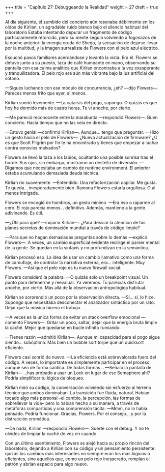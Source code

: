 +++
title = "Capítulo 27: Debuggeando la Realidad"
weight = 27
draft = true
+++

Al día siguiente, el zumbido del concierto aún resonaba débilmente en los oídos
de Kirlian, un agradable ruido blanco bajo el silencio habitual del laboratorio
Estaba intentando depurar un fragmento de código particularmente retorcido, pero
su mente seguía volviendo a fogonazos de la noche anterior: la energía cruda de
Shego, la sensación de dejarse llevar por la multitud, y la imagen surrealista
de Flowers con el pelo azul eléctrico.

Escuchó pasos familiares acercándose y levantó la vista. Era él. Flowers se
detuvo junto a su puesto, taza de café humeante en mano, observando su pantalla
con esa calma analítica que Kirlian encontraba a la vez exasperante y
tranquilizadora. El pelo rojo era aún más vibrante bajo la luz artificial del
sótano.

—Sigues luchando con ese módulo de concurrencia, ¿eh? —dijo Flowers—. Pareces
menos frito que ayer, al menos.

Kirlian sonrió levemente.  —La catarsis del pogo, supongo. O quizás es que hoy
he dormido más de cuatro horas. Te vi anoche, por cierto.

—Me pareció reconocerte entre la marabunta —respondió Flowers—. Buen concierto.
Hacía tiempo que no las veía en directo.

—Estuvo genial —confirmó Kirlian—. Aunque... tengo que preguntar. —Hizo un gesto
hacia el pelo de Flowers—. ¿Nueva actualización de firmware? ¿O es que Scott
Pilgrim por fin te ha encontrado y tienes que empezar a luchar contra exnovios
malvados?

Flowers se llevó la taza a los labios, ocultando una posible sonrisa tras el
borde. Sus ojos, sin embargo, mostraron un destello de diversión.  —Digamos que
necesitaba un cambio de runtime environment. El anterior estaba acumulando
demasiada deuda técnica.

Kirlian rio suavemente.  —Entendido. Una refactorización capilar. Me gusta. Te
queda... inesperadamente bien. Ramona Flowers estaría orgullosa. O al menos
intrigada.

Flowers se encogió de hombros, un gesto mínimo.  —Era eso o raparme al cero. El
rojo parecía menos... definitivo. Además, mantiene a la gente adivinando. Es
útil.

—¿Útil para qué? —inquirió Kirlian—. ¿Para desviar la atención de tus planes
secretos de dominación mundial a través de código limpio?

—Para que no hagan demasiadas preguntas sobre lo demás —explicó Flowers—. A
veces, un cambio superficial evidente redirige el parser mental de la gente. Se
quedan en la sintaxis y no profundizan en la semántica.

Kirlian procesó eso. La idea de usar un cambio llamativo como una forma de
camuflaje, de controlar la narrativa externa, era... inteligente. Muy Flowers.
—Así que el pelo rojo es tu nuevo firewall social.

Flowers consideró la palabra.  —O quizás solo un breakpoint visual. Un punto
para detenerme y reevaluar. Ya veremos. Tú parecías disfrutar anoche, por
cierto. Más allá de la observación antropológica habitual.

Kirlian se sorprendió un poco por la observación directa.  —Sí... sí, lo hice.
Supongo que necesitaba desconectar el analizador sintáctico por un rato. Dejar
que la música hiciera el trabajo.

—A veces es la única forma de evitar un stack overflow emocional —comentó
Flowers—. Gritar un poco, saltar, dejar que la energía bruta limpie la caché.
Mejor que quedarse en bucle infinito rumiando.

—Tienes razón —admitió Kirlian—. Aunque mi capacidad para el pogo sigue
siendo... subóptima. Más bien un bubble sort torpe que un quicksort eficiente.

Flowers casi sonrió de nuevo.  —La eficiencia está sobrevalorada fuera del
código. A veces, lo importante es simplemente participar en el proceso, aunque
sea de forma caótica. De todas formas... —Señaló la pantalla de Kirlian— ...has
probado a usar un Lock en lugar de ese Semaphore ahí? Podría simplificar tu
lógica de bloqueo.

Kirlian miró su código, la conversación volviendo sin esfuerzo al terreno
técnico que ambos dominaban. La transición fue fluida, natural. Habían tocado
algo más personal –el cambio, la percepción, las formas de sobrellevar la vida–
pero lo habían hecho a su manera, a través de metáforas compartidas y una
comprensión tácita.  —Mmm, no lo había pensado. Podría funcionar. Gracias,
Flowers. Por el consejo... y por la distracción cromática.

—De nada, Kirlian —respondió Flowers—. Suerte con el debug. Y no te olvides de
limpiar la caché de vez en cuando.

Con un último asentimiento, Flowers se alejó hacia su propio rincón del
laboratorio, dejando a Kirlian con su código y un pensamiento persistente:
quizás los cambios más interesantes no siempre eran los más lógicos o
eficientes, sino aquellos que, como un pelo rojo inesperado, rompían el patrón y
abrían espacio para algo nuevo.